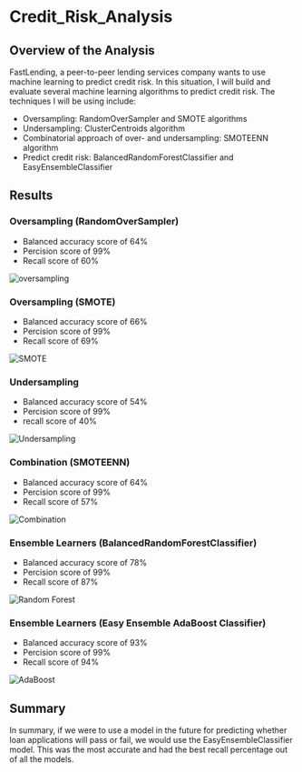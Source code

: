 # Credit_Risk_Analysis
## Overview of the Analysis
FastLending, a peer-to-peer lending services company wants to use machine learning to predict credit risk. In this situation, I will build and evaluate several machine learning algorithms to predict credit risk. The techniques I will be using include:
- Oversampling: RandomOverSampler and SMOTE algorithms
- Undersampling: ClusterCentroids algorithm
- Combinatorial approach of over- and undersampling: SMOTEENN algorithm
- Predict credit risk: BalancedRandomForestClassifier and EasyEnsembleClassifier
## Results
### Oversampling (RandomOverSampler)
- Balanced accuracy score of 64%
- Percision score of 99%
- Recall score of 60%

![oversampling](https://user-images.githubusercontent.com/110861876/205739147-7a003b2b-2a41-4aa4-b973-869bee10cd29.png)
### Oversampling (SMOTE)
- Balanced accuracy score of 66%
- Percision score of 99%
- Recall score of 69%

![SMOTE](https://user-images.githubusercontent.com/110861876/205739393-93b4233b-5b91-46de-96cc-7fd1996cdac4.png)
### Undersampling
- Balanced accuracy score of 54%
- Percision score of 99%
- recall score of 40%

![Undersampling](https://user-images.githubusercontent.com/110861876/205739565-041e4c77-5428-4372-8517-76f105767efa.png)
### Combination (SMOTEENN)
- Balanced accuracy score of 64%
- Percision score of 99%
- Recall score of 57%

![Combination](https://user-images.githubusercontent.com/110861876/205739779-459df33f-b65a-4a0d-afb6-656bdfdb445a.png)
### Ensemble Learners (BalancedRandomForestClassifier)
- Balanced accuracy score of 78%
- Percision score of 99%
- Recall score of 87%

![Random Forest](https://user-images.githubusercontent.com/110861876/205740037-ebfdc2e4-64e0-4f11-8e24-95e46b7d46b8.png)
### Ensemble Learners (Easy Ensemble AdaBoost Classifier)
- Balanced accuracy score of 93%
- Percision score of 99%
- Recall score of 94%

![AdaBoost](https://user-images.githubusercontent.com/110861876/205740203-420d4f06-3d03-4989-8334-1df878046c3f.png)
## Summary
In summary, if we were to use a model in the future for predicting whether loan applications will pass or fail, we would use the EasyEnsembleClassifier model. This was the most accurate and had the best recall percentage out of all the models.
